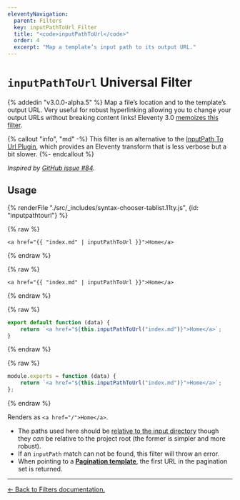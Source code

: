 ```yaml
---
eleventyNavigation:
  parent: Filters
  key: inputPathToUrl Filter
  title: "<code>inputPathToUrl</code>"
  order: 4
  excerpt: "Map a template’s input path to its output URL."
---
```


# `inputPathToUrl` Universal Filter

{% addedin "v3.0.0-alpha.5" %} Map a file’s location and to the template’s output URL. Very useful for robust hyperlinking allowing you to change your output URLs without breaking content links!  Eleventy 3.0 <!-- 3.0.0-alpha.15 --> [memoizes this filter](/docs/memoize.md).

{% callout "info", "md" -%}
This filter is an alternative to the [InputPath To Url Plugin](/docs/plugins/inputpath-to-url/), which provides an Eleventy transform that is less verbose but a bit slower.
{%- endcallout %}

_Inspired by [GitHub issue #84](https://github.com/11ty/eleventy/issues/84)._

## Usage

<is-land import="/js/seven-minute-tabs.js">
<seven-minute-tabs persist sync class="tabs-flush">
  {% renderFile "./src/_includes/syntax-chooser-tablist.11ty.js", {id: "inputpathtourl"} %}
  <div id="inputpathtourl-liquid" role="tabpanel">

{% raw %}

```liquid
<a href="{{ "index.md" | inputPathToUrl }}">Home</a>
```

{% endraw %}

  </div>
  <div id="inputpathtourl-njk" role="tabpanel">

{% raw %}

```jinja2
<a href="{{ "index.md" | inputPathToUrl }}">Home</a>
```

{% endraw %}

  </div>
  <div id="inputpathtourl-js" role="tabpanel">

{% raw %}

```js
export default function (data) {
	return `<a href="${this.inputPathToUrl("index.md")}">Home</a>`;
}
```

{% endraw %}

  </div>
  <div id="inputpathtourl-cjs" role="tabpanel">

{% raw %}

```js
module.exports = function (data) {
	return `<a href="${this.inputPathToUrl("index.md")}">Home</a>`;
};
```

{% endraw %}

  </div>
</seven-minute-tabs>
</is-land>

Renders as `<a href="/">Home</a>`.

- The paths used here should be [relative to the input directory](/docs/config/#input-directory) though they _can_ be relative to the project root (the former is simpler and more robust).
- If an `inputPath` match can not be found, this filter will throw an error.
- When pointing to a [**Pagination template**](/docs/pagination/), the first URL in the pagination set is returned.

---

[← Back to Filters documentation.](/docs/filters/)
